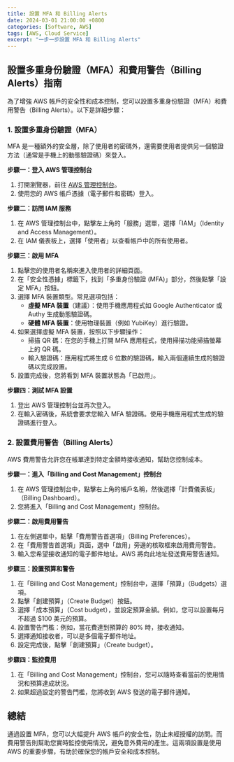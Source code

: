 ```yaml
---
title: 設置 MFA 和 Billing Alerts
date: 2024-03-01 21:00:00 +0800
categories: [Software, AWS]
tags: [AWS, Cloud Service] 
excerpt: "一步一步設置 MFA 和 Billing Alerts"
---
```


## 設置多重身份驗證（MFA）和費用警告（Billing Alerts）指南

為了增強 AWS 帳戶的安全性和成本控制，您可以設置多重身份驗證（MFA）和費用警告（Billing Alerts）。以下是詳細步驟：

### 1. 設置多重身份驗證（MFA）

MFA 是一種額外的安全層，除了使用者的密碼外，還需要使用者提供另一個驗證方法（通常是手機上的動態驗證碼）來登入。

**步驟一：登入 AWS 管理控制台**

1. 打開瀏覽器，前往 [AWS 管理控制台](https://aws.amazon.com/)。
2. 使用您的 AWS 帳戶憑據（電子郵件和密碼）登入。

**步驟二：訪問 IAM 服務**

1. 在 AWS 管理控制台中，點擊左上角的「服務」選單，選擇「IAM」（Identity and Access Management）。
2. 在 IAM 儀表板上，選擇「使用者」以查看帳戶中的所有使用者。

**步驟三：啟用 MFA**

1. 點擊您的使用者名稱來進入使用者的詳細頁面。
2. 在「安全性憑據」標籤下，找到「多重身份驗證 (MFA)」部分，然後點擊「設定 MFA」按鈕。
3. 選擇 MFA 裝置類型。常見選項包括：
   - **虛擬 MFA 裝置**（建議）：使用手機應用程式如 Google Authenticator 或 Authy 生成動態驗證碼。
   - **硬體 MFA 裝置**：使用物理裝置（例如 YubiKey）進行驗證。
4. 如果選擇虛擬 MFA 裝置，按照以下步驟操作：
   - 掃描 QR 碼：在您的手機上打開 MFA 應用程式，使用掃描功能掃描螢幕上的 QR 碼。
   - 輸入驗證碼：應用程式將生成 6 位數的驗證碼，輸入兩個連續生成的驗證碼以完成設置。
5. 設置完成後，您將看到 MFA 裝置狀態為「已啟用」。

**步驟四：測試 MFA 設置**

1. 登出 AWS 管理控制台並再次登入。
2. 在輸入密碼後，系統會要求您輸入 MFA 驗證碼。使用手機應用程式生成的驗證碼進行登入。

### 2. 設置費用警告（Billing Alerts）

AWS 費用警告允許您在帳單達到特定金額時接收通知，幫助您控制成本。

**步驟一：進入「Billing and Cost Management」控制台**

1. 在 AWS 管理控制台中，點擊右上角的帳戶名稱，然後選擇「計費儀表板」（Billing Dashboard）。
2. 您將進入「Billing and Cost Management」控制台。

**步驟二：啟用費用警告**

1. 在左側選單中，點擊「費用警告首選項」（Billing Preferences）。
2. 在「費用警告首選項」頁面，選中「啟用」旁邊的核取框來啟用費用警告。
3. 輸入您希望接收通知的電子郵件地址。AWS 將向此地址發送費用警告通知。

**步驟三：設置預算和警告**

1. 在「Billing and Cost Management」控制台中，選擇「預算」（Budgets）選項。
2. 點擊「創建預算」（Create Budget）按鈕。
3. 選擇「成本預算」（Cost budget），並設定預算金額。例如，您可以設置每月不超過 $100 美元的預算。
4. 設置警告門檻：例如，當花費達到預算的 80% 時，接收通知。
5. 選擇通知接收者，可以是多個電子郵件地址。
6. 設定完成後，點擊「創建預算」（Create budget）。

**步驟四：監控費用**

1. 在「Billing and Cost Management」控制台，您可以隨時查看當前的使用情況和預算達成狀況。
2. 如果超過設定的警告門檻，您將收到 AWS 發送的電子郵件通知。

## 總結

通過設置 MFA，您可以大幅提升 AWS 帳戶的安全性，防止未經授權的訪問。而費用警告則幫助您實時監控使用情況，避免意外費用的產生。這兩項設置是使用 AWS 的重要步驟，有助於確保您的帳戶安全和成本控制。
